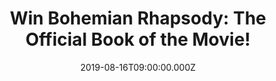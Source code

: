 ---
campaign-uuid: "c-bae35037-350d-499f-87ca-5c6493f79c50"
type: "Competition"
category: "Gifts"
date: "2019-08-16T09:00:00.000Z"
end-date: "2019-09-16T23:59:00.000Z"
disable-form: false
is_promoted: false
has_entry_page: true
title: "Win Bohemian Rhapsody: The Official Book of the Movie!"
competition-description: "<p>We have on our hands Bohemian Rhapsody: The Official\
  \ Book of the Movie to giveaway to one lucky Queen fan! See how 1970s London, Live\
  \ Aid and many other pivotal moments and places in the history of the band were\
  \ recreated for the film, with then-and-now imagery highlighting how carefully the\
  \ people, events, music and costumes were recreated for this hotly anticipated movie.</p>\n\
  <p>Want it? Click below for a chance to win.</p>\n"
hero-header: "Win Bohemian Rhapsody: The Official Book of the Movie!"
terms-confirmation: "N/A"
banner-img: "https://assets.expresslyapp.com/asset-e555e641-f28d-41e9-b317-7395dca58e8c.jpg"
logo-left-href: "http://club.expressly.io"
logo-left-image: "https://assets.expresslyapp.com/asset-da681b65-f611-47f5-90df-41fa212b5bd3.jpg"
logo-left-title: "Expressly Club"
bg-image-hero: "https://assets.expresslyapp.com/asset-2e550d1a-58fa-46df-ae34-64db11ee8eae.jpg"
bg-image-first: "https://assets.expresslyapp.com/asset-55287152-1a4d-44f3-8626-6e361e1b5897.jpg"
section1-content: "<p>Bohemian Rhapsody will look at all aspects of the making of\
  \ the Queen biopic and the story of Freddie Mercury and Queen. The author has full\
  \ access to key cast and crew members who recount how Freddie Mercury (and Queen's)\
  \ story was brought to life.</p>\n<p>See pivotal moments and places in the history\
  \ of the band were recreated for the film. Click below for a chance to win now.</p>\n"
entry-title: "Win Bohemian Rhapsody: The Official Book of the Movie!"
entry-content: "<p>Enter the draw to win Bohemian Rhapsody: The Official Book of the\
  \ Movie by completing the form below before 23:59 on the 16th of September 2019.</p>\n"
has-winner: false
prize-description: "Bohemian Rhapsody: The Official Book of the Movie."
special-conditions: "Multiple entries are allowed up to one every day.\r\n\r\nThis\
  \ competition is also available on: http://aaa.nme.com/competitons/bohemian-rhapsody-movie-official-book"
country-restrictions:
- "GB"
---